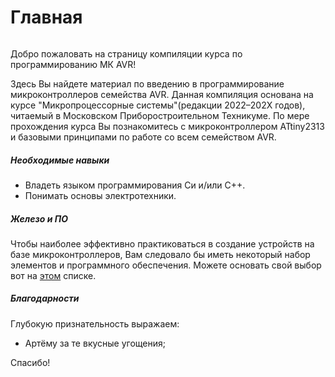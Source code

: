 # Главная

```{caution} Материал находится в разработке…!
```

Добро пожаловать на страницу компиляции курса по программированию МК AVR! 

Здесь Вы найдете материал по введению в программирование микроконтроллеров
семейства AVR. Данная компиляция основана на курсе "Микропроцессорные
системы"(редакции 2022–202Х годов), читаемый в Московском 
Приборостроительном Техникуме. По мере прохождения курса Вы познакомитесь с 
микроконтроллером ATtiny2313 и базовыми принципами по работе со всем 
семейством AVR. 

##### Необходимые навыки 

- Владеть языком программирования Си и/или C++.
- Понимать основы электротехники.

##### Железо и ПО 

Чтобы наиболее эффективно практиковаться в создание устройств на базе
микроконтроллеров, Вам следовало бы иметь некоторый набор элементов и
программного обеспечения. Можете основать свой выбор вот на 
[этом](./content/common/starterpack.md) списке.


##### Благодарности

Глубокую признательность выражаем:
* Артёму за те вкусные угощения;

Спасибо!

<!-- ```{tableofcontents} -->
<!-- ``` -->


